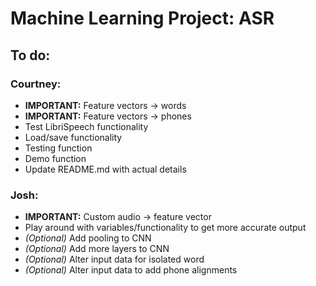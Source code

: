 # Machine Learning Project: ASR
## To do:
### Courtney:
* **IMPORTANT:** Feature vectors -> words
* **IMPORTANT:** Feature vectors -> phones
* Test LibriSpeech functionality
* Load/save functionality
* Testing function
* Demo function
* Update README.md with actual details

### Josh:
* **IMPORTANT:** Custom audio -> feature vector
* Play around with variables/functionality to get more accurate output
* _(Optional)_ Add pooling to CNN
* _(Optional)_ Add more layers to CNN
* _(Optional)_ Alter input data for isolated word
* _(Optional)_ Alter input data to add phone alignments

